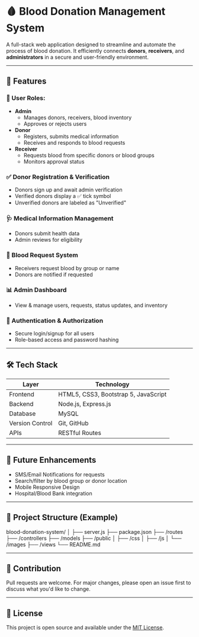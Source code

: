 # 🩸 Blood Donation Management System

A full-stack web application designed to streamline and automate the process of blood donation. It efficiently connects **donors**, **receivers**, and **administrators** in a secure and user-friendly environment.

---

## 🔧 Features

### 👥 User Roles:
- **Admin**
  - Manages donors, receivers, blood inventory
  - Approves or rejects users
- **Donor**
  - Registers, submits medical information
  - Receives and responds to blood requests
- **Receiver**
  - Requests blood from specific donors or blood groups
  - Monitors approval status

### ✅ Donor Registration & Verification
- Donors sign up and await admin verification
- Verified donors display a ✅ tick symbol
- Unverified donors are labeled as "Unverified"

### 🩺 Medical Information Management
- Donors submit health data
- Admin reviews for eligibility

### 🧾 Blood Request System
- Receivers request blood by group or name
- Donors are notified if requested

### 📊 Admin Dashboard
- View & manage users, requests, status updates, and inventory

### 🔐 Authentication & Authorization
- Secure login/signup for all users
- Role-based access and password hashing

---

## 🛠️ Tech Stack

| Layer      | Technology            |
|------------|------------------------|
| Frontend   | HTML5, CSS3, Bootstrap 5, JavaScript |
| Backend    | Node.js, Express.js    |
| Database   | MySQL                 |
| Version Control | Git, GitHub     |
| APIs       | RESTful Routes         |

---

## 🚀 Future Enhancements

- SMS/Email Notifications for requests
- Search/filter by blood group or donor location
- Mobile Responsive Design
- Hospital/Blood Bank integration

---

## 📁 Project Structure (Example)

blood-donation-system/
│
├── server.js
├── package.json
├── /routes
├── /controllers
├── /models
├── /public
│ ├── /css
│ ├── /js
│ └── /images
├── /views
└── README.md


---

## 🙌 Contribution

Pull requests are welcome. For major changes, please open an issue first to discuss what you'd like to change.

---

## 📜 License

This project is open source and available under the [MIT License](LICENSE).


